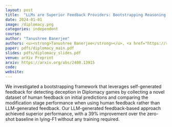 ```yaml
---
layout: post
title:  "LLMs are Superior Feedback Providers: Bootstrapping Reasoning for Lie Detection with Self-Generated Feedback"
date: 2024-01-01
image: /diplomacy.png
categories: independent
course:
author: "Tanushree Banerjee"
authors: <u><strong>Tanushree Banerjee</strong></u>, <a href="https://richardzhu123.github.io/">Richard Zhu</a>, <a href="https://runzhe-yang.science/">Runzhe Yang</a>, <a href="https://www.cs.princeton.edu/~karthikn/">Karthik Narasimhan</a>
paper: pdfs/diplomacy_main.pdf
slides: pdfs/diplomacy_slides.pdf
venue: arXiv Preprint
arxiv: https://arxiv.org/abs/2408.13915
code: 
website: 
---
```


We investigated a bootstrapping framework that leverages self-generated feedback for detecting deception in Diplomacy games by collecting a novel dataset of human feedback on initial predictions and comparing the modification stage performance when using human feedback rather than LLM-generated feedback. Our LLM-generated feedback-based approach achieved superior performance, with a 39% improvement over the zero-shot baseline in lying-F1 without any training required.
